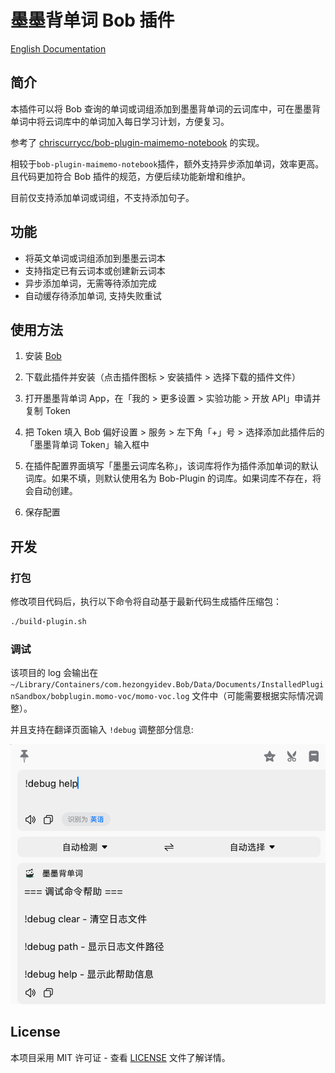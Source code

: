 # 墨墨背单词 Bob 插件

[English Documentation](./docs/README-en.md)

## 简介

本插件可以将 Bob 查询的单词或词组添加到墨墨背单词的云词库中，可在墨墨背单词中将云词库中的单词加入每日学习计划，方便复习。

参考了 [chriscurrycc/bob-plugin-maimemo-notebook](https://github.com/chriscurrycc/bob-plugin-maimemo-notebook) 的实现。

相较于`bob-plugin-maimemo-notebook`插件，额外支持异步添加单词，效率更高。且代码更加符合 Bob 插件的规范，方便后续功能新增和维护。

目前仅支持添加单词或词组，不支持添加句子。

## 功能

- 将英文单词或词组添加到墨墨云词本
- 支持指定已有云词本或创建新云词本
- 异步添加单词，无需等待添加完成
- 自动缓存待添加单词, 支持失败重试

## 使用方法

1. 安装 [Bob](https://bobtranslate.com/)

2. 下载此插件并安装（点击插件图标 > 安装插件 > 选择下载的插件文件）

3. 打开墨墨背单词 App，在「我的 > 更多设置 > 实验功能 > 开放 API」申请并复制 Token

4. 把 Token 填入 Bob 偏好设置 > 服务 > 左下角「+」号 > 选择添加此插件后的「墨墨背单词 Token」输入框中

5. 在插件配置界面填写「墨墨云词库名称」，该词库将作为插件添加单词的默认词库。如果不填，则默认使用名为 Bob-Plugin 的词库。如果词库不存在，将会自动创建。

6. 保存配置

## 开发

### 打包

修改项目代码后，执行以下命令将自动基于最新代码生成插件压缩包：

```bash
./build-plugin.sh
```

### 调试

该项目的 log 会输出在 `~/Library/Containers/com.hezongyidev.Bob/Data/Documents/InstalledPluginSandbox/bobplugin.momo-voc/momo-voc.log` 文件中（可能需要根据实际情况调整）。

并且支持在翻译页面输入 `!debug` 调整部分信息:

![!debug](./docs/images/debug.png)

## License

本项目采用 MIT 许可证 - 查看 [LICENSE](../LICENSE) 文件了解详情。
